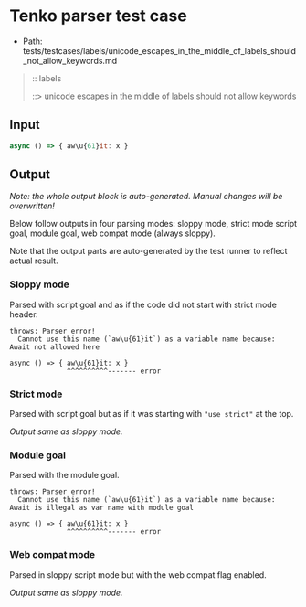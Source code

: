 # Tenko parser test case

- Path: tests/testcases/labels/unicode_escapes_in_the_middle_of_labels_should_not_allow_keywords.md

> :: labels
>
> ::> unicode escapes in the middle of labels should not allow keywords

## Input

`````js
async () => { aw\u{61}it: x }
`````

## Output

_Note: the whole output block is auto-generated. Manual changes will be overwritten!_

Below follow outputs in four parsing modes: sloppy mode, strict mode script goal, module goal, web compat mode (always sloppy).

Note that the output parts are auto-generated by the test runner to reflect actual result.

### Sloppy mode

Parsed with script goal and as if the code did not start with strict mode header.

`````
throws: Parser error!
  Cannot use this name (`aw\u{61}it`) as a variable name because: Await not allowed here

async () => { aw\u{61}it: x }
              ^^^^^^^^^^------- error
`````

### Strict mode

Parsed with script goal but as if it was starting with `"use strict"` at the top.

_Output same as sloppy mode._

### Module goal

Parsed with the module goal.

`````
throws: Parser error!
  Cannot use this name (`aw\u{61}it`) as a variable name because: Await is illegal as var name with module goal

async () => { aw\u{61}it: x }
              ^^^^^^^^^^------- error
`````


### Web compat mode

Parsed in sloppy script mode but with the web compat flag enabled.

_Output same as sloppy mode._

